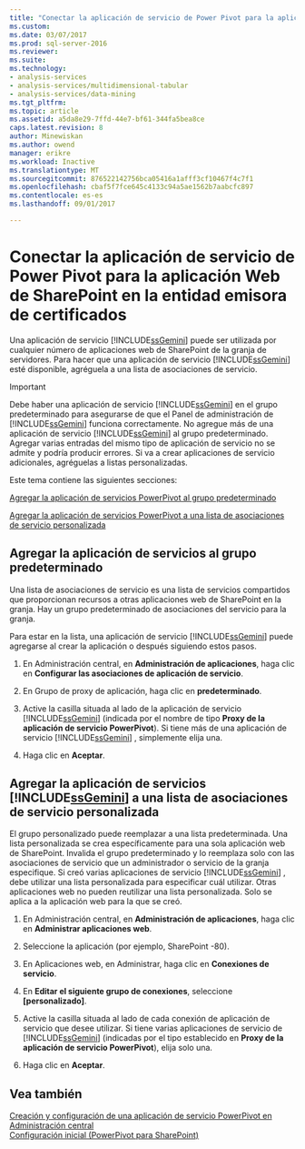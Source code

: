 ```yaml
---
title: "Conectar la aplicación de servicio de Power Pivot para la aplicación Web de SharePoint en la entidad emisora de certificados | Documentos de Microsoft"
ms.custom: 
ms.date: 03/07/2017
ms.prod: sql-server-2016
ms.reviewer: 
ms.suite: 
ms.technology:
- analysis-services
- analysis-services/multidimensional-tabular
- analysis-services/data-mining
ms.tgt_pltfrm: 
ms.topic: article
ms.assetid: a5da8e29-7ffd-44e7-bf61-344fa5bea8ce
caps.latest.revision: 8
author: Minewiskan
ms.author: owend
manager: erikre
ms.workload: Inactive
ms.translationtype: MT
ms.sourcegitcommit: 876522142756bca05416a1afff3cf10467f4c7f1
ms.openlocfilehash: cbaf5f7fce645c4133c94a5ae1562b7aabcfc897
ms.contentlocale: es-es
ms.lasthandoff: 09/01/2017

---
```

# <a name="connect-power-pivot-service-app-to-sharepoint-web-app-in-ca"></a>Conectar la aplicación de servicio de Power Pivot para la aplicación Web de SharePoint en la entidad emisora de certificados
  Una aplicación de servicio [!INCLUDE[ssGemini](../../includes/ssgemini-md.md)] puede ser utilizada por cualquier número de aplicaciones web de SharePoint de la granja de servidores. Para hacer que una aplicación de servicio [!INCLUDE[ssGemini](../../includes/ssgemini-md.md)] esté disponible, agréguela a una lista de asociaciones de servicio.  
  
> [!IMPORTANT]  
>  Debe haber una aplicación de servicio [!INCLUDE[ssGemini](../../includes/ssgemini-md.md)] en el grupo predeterminado para asegurarse de que el Panel de administración de [!INCLUDE[ssGemini](../../includes/ssgemini-md.md)] funciona correctamente. No agregue más de una aplicación de servicio [!INCLUDE[ssGemini](../../includes/ssgemini-md.md)] al grupo predeterminado. Agregar varias entradas del mismo tipo de aplicación de servicio no se admite y podría producir errores. Si va a crear aplicaciones de servicio adicionales, agréguelas a listas personalizadas.  
  
 Este tema contiene las siguientes secciones:  
  
 [Agregar la aplicación de servicios PowerPivot al grupo predeterminado](#default)  
  
 [Agregar la aplicación de servicios PowerPivot a una lista de asociaciones de servicio personalizada](#custom)  
  
##  <a name="default"></a> Agregar la aplicación de servicios al grupo predeterminado  
 Una lista de asociaciones de servicio es una lista de servicios compartidos que proporcionan recursos a otras aplicaciones web de SharePoint en la granja. Hay un grupo predeterminado de asociaciones del servicio para la granja.  
  
 Para estar en la lista, una aplicación de servicio [!INCLUDE[ssGemini](../../includes/ssgemini-md.md)] puede agregarse al crear la aplicación o después siguiendo estos pasos.  
  
1.  En Administración central, en **Administración de aplicaciones**, haga clic en **Configurar las asociaciones de aplicación de servicio**.  
  
2.  En Grupo de proxy de aplicación, haga clic en **predeterminado**.  
  
3.  Active la casilla situada al lado de la aplicación de servicio [!INCLUDE[ssGemini](../../includes/ssgemini-md.md)] (indicada por el nombre de tipo **Proxy de la aplicación de servicio PowerPivot**). Si tiene más de una aplicación de servicio [!INCLUDE[ssGemini](../../includes/ssgemini-md.md)] , simplemente elija una.  
  
4.  Haga clic en **Aceptar**.  
  
##  <a name="custom"></a> Agregar la aplicación de servicios [!INCLUDE[ssGemini](../../includes/ssgemini-md.md)] a una lista de asociaciones de servicio personalizada  
 El grupo personalizado puede reemplazar a una lista predeterminada. Una lista personalizada se crea específicamente para una sola aplicación web de SharePoint. Invalida el grupo predeterminado y lo reemplaza solo con las asociaciones de servicio que un administrador o servicio de la granja especifique. Si creó varias aplicaciones de servicio [!INCLUDE[ssGemini](../../includes/ssgemini-md.md)] , debe utilizar una lista personalizada para especificar cuál utilizar. Otras aplicaciones web no pueden reutilizar una lista personalizada. Solo se aplica a la aplicación web para la que se creó.  
  
1.  En Administración central, en **Administración de aplicaciones**, haga clic en **Administrar aplicaciones web**.  
  
2.  Seleccione la aplicación (por ejemplo, SharePoint -80).  
  
3.  En Aplicaciones web, en Administrar, haga clic en **Conexiones de servicio**.  
  
4.  En **Editar el siguiente grupo de conexiones**, seleccione **[personalizado]**.  
  
5.  Active la casilla situada al lado de cada conexión de aplicación de servicio que desee utilizar. Si tiene varias aplicaciones de servicio de [!INCLUDE[ssGemini](../../includes/ssgemini-md.md)] (indicadas por el tipo establecido en **Proxy de la aplicación de servicio PowerPivot**), elija solo una.  
  
6.  Haga clic en **Aceptar**.  
  
## <a name="see-also"></a>Vea también  
 [Creación y configuración de una aplicación de servicio PowerPivot en Administración central](../../analysis-services/power-pivot-sharepoint/create-and-configure-power-pivot-service-application-in-ca.md)   
 [Configuración inicial (PowerPivot para SharePoint)](http://msdn.microsoft.com/en-us/3a0ec2eb-017a-40db-b8d4-8aa8f4cdc146)  
  
  

